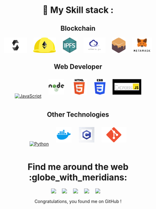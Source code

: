 

<h1 align="center"> 🍁 My Skill stack :</h1>
<h2 align="center">Blockchain</h2>
<div align="center" style="display: flex; justify-content: center; flex-wrap: wrap; gap: 20px;">  
  <a href="https://github.com/ENZOMOTIVE/enzomotive/blob/main/solidity-1.png?raw=true" target="_blank">
    <img src="https://github.com/ENZOMOTIVE/enzomotive/blob/main/solidity-1.png?raw=true" alt="Solidity" height="50" />
  </a>
  <a href="https://github.com/ENZOMOTIVE/enzomotive/blob/main/hardhat-logo.jpg?raw=true" target="_blank">
    <img src="https://github.com/ENZOMOTIVE/enzomotive/blob/main/hardhat-logo.jpg?raw=true" alt="Hardhat" height="50" />
  </a>
  <a href="https://github.com/ENZOMOTIVE/enzomotive/blob/main/IPFS-logo.png?raw=true" target="_blank">
    <img src="https://github.com/ENZOMOTIVE/enzomotive/blob/main/IPFS-logo.png?raw=true" alt="IPFS" height="50" />
  </a>
  <a href="https://github.com/ENZOMOTIVE/enzomotive/blob/main/ether.js-logo.png?raw=true" target="_blank">
    <img src="https://github.com/ENZOMOTIVE/enzomotive/blob/main/ether.js-logo.png?raw=true" alt="Ether.js" height="50" />
  </a>
  <a href="https://github.com/ENZOMOTIVE/enzomotive/blob/main/ganache-logo.png?raw=true" target="_blank">
    <img src="https://github.com/ENZOMOTIVE/enzomotive/blob/main/ganache-logo.png?raw=true" alt="Ganache" height="50" />
  </a>
  <a href="https://github.com/ENZOMOTIVE/enzomotive/blob/main/metamask-logo.png?raw=true" target="_blank">
    <img src="https://github.com/ENZOMOTIVE/enzomotive/blob/main/metamask-logo.png?raw=true" alt="MetaMask" height="50" />
  </a>
</div>




<h2 align="center"> Web Developer </h2>
  <div align="center">  
<a href="https://www.javascript.com/" target="_blank"><img style="margin: 10px" src="https://sambitsargam.github.io/readme/skills-assets/javascript-original.svg" alt="JavaScript" height="50" /></a>  
<a href="https://nodejs.org/" target="_blank"><img style="margin: 10px" src="https://github.com/ENZOMOTIVE/enzomotive/blob/main/nodeJs-logo.png?raw=true" alt="Node.js" height="50" /></a>  
<a href="https://www.python.org/" target="_blank"><img style="margin: 10px" src="https://github.com/ENZOMOTIVE/enzomotive/blob/main/html-logo.png?raw=true" alt="Docker" height="50" /></a>  
<a href="https://www.python.org/" target="_blank"><img style="margin: 10px" src="https://github.com/ENZOMOTIVE/enzomotive/blob/main/css-logo.png?raw=true" alt="Docker" height="50" /></a>      
<a href="https://www.python.org/" target="_blank"><img style="margin: 10px" src="https://github.com/ENZOMOTIVE/enzomotive/blob/main/Express.js-logo.png?raw=true" alt="Docker" height="50" /></a>  
    
</div>

<h2 align="center"> Other Technologies</h2>
  <div align="center">  
<a href="https://www.python.org/" target="_blank"><img style="margin: 10px" src="https://sambitsargam.github.io/readme/skills-assets/python-original.svg" alt="Python" height="50" /></a> 
<a href="https://www.python.org/" target="_blank"><img style="margin: 10px" src="https://github.com/ENZOMOTIVE/enzomotive/blob/main/docker-logo.png?raw=true" alt="Docker" height="50" /></a>    
<a href="https://www.python.org/" target="_blank"><img style="margin: 10px" src="https://github.com/ENZOMOTIVE/enzomotive/blob/main/c-logo.jpg?raw=true" alt="Docker" height="50" /></a>   
<a href="https://www.python.org/" target="_blank"><img style="margin: 10px" src="https://github.com/ENZOMOTIVE/enzomotive/blob/main/git-logo.png?raw=true" alt="Docker" height="50" /></a>    

</div>
  
  





<h1 align="center"> Find me around the web :globe_with_meridians:</h1>
<p align="center">
  <a href="https://www.linkedin.com/in/sambitsargam/"><img src="https://img.shields.io/badge/linkedin-%230077B5.svg?&style=for-the-badge&logo=linkedin&logoColor=white" /></a>&nbsp;&nbsp;&nbsp;&nbsp;
  <a href="mailto:sambitsargam2003@gmail.com"><img src="https://img.shields.io/badge/gmail-%23D14836.svg?&style=for-the-badge&logo=gmail&logoColor=white" /></a>&nbsp;&nbsp;&nbsp;&nbsp;
  <a href="https://www.twitter.com/sambitsargam"><img src="https://img.shields.io/badge/twitter-%231DA1F2.svg?&style=for-the-badge&logo=twitter&logoColor=white" /></a>&nbsp;&nbsp;&nbsp;&nbsp;
  <a href="https://www.instagram.com/myself_sambit/"><img src="https://img.shields.io/badge/Instagram-E4405F?style=for-the-badge&logo=instagram&logoColor=white" /></a>&nbsp;&nbsp;&nbsp;&nbsp;
  <a href="https://medium.com/@sambitsargam"><img src="https://img.shields.io/badge/medium-%2312100E.svg?&style=for-the-badge&logo=medium&logoColor=white" /></a>&nbsp;&nbsp;&nbsp;&nbsp;
</p>

 <p align="center"> Congratulations, you found me on GitHub ! </p>
